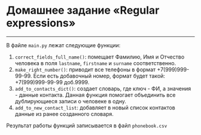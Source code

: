 # Домашнее задание «Regular expressions»
___
В файле `main.py` лежат следующие функции:
1. `correct_fields_full_name()`: помещает Фамилию, Имя и Отчество человека в поля `lastname`, `firstname` и `surname` соответственно.  
2. `make_right_number()`: приводит все телефоны в формат +7(999)999-99-99. Если есть добавочный номер, формат будет такой: +7(999)999-99-99 доб.9999.
3. `add_to_contacts_dict()`: создает словарь, где ключ - ФИ, а значения - данные контакта. Данная функция помогает объединить все дублирующиеся записи о человеке в одну.
4. `add_to_new_contact_list`: добавляет в новый список контактов данные из ранее созданного словаря.

Результат работы функций записывается в файл `phonebook.csv`